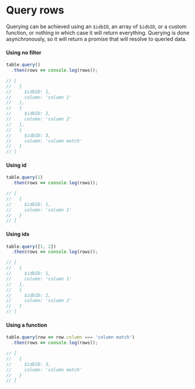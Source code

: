 # Query rows

Querying can be achieved using an `$idbID`, an array of `$idbID`, or a custom function, or nothing in which case it will 
return everything. Querying is done asynchronously, so it will return a promise that will resolve to queried data.

#### Using no filter 

```js
table.query()
  .then(rows => console.log(rows));

// [
//   {
//     $idbID: 1,
//     column: 'column 1'
//   },
//   {
//     $idbID: 2,
//     column: 'column 2'
//   },
//   {
//     $idbID: 3,
//     column: 'column match'
//   }
// ]
```

#### Using id

```js
table.query(1)
  .then(rows => console.log(rows));

// [
//   {
//     $idbID: 1,
//     column: 'column 1'
//   }
// ]
```

#### Using ids

```js
table.query([1, 2])
  .then(rows => console.log(rows));

// [
//   {
//     $idbID: 1,
//     column: 'column 1'
//   },
//   {
//     $idbID: 2,
//     column: 'column 2'
//   }
// ]
```

#### Using a function

```js
table.query(row => row.column === 'column match')
  .then(rows => console.log(rows));

// [
//   {
//     $idbID: 3,
//     column: 'column match'
//   }
// ]
```
